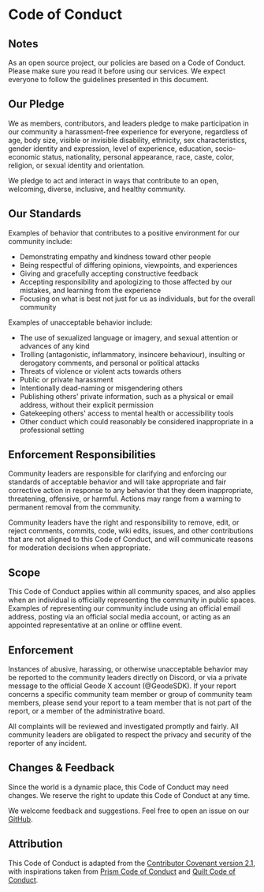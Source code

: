 
# Code of Conduct

## Notes

As an open source project, our policies are based on a Code of Conduct. Please
make sure you read it before using our services. We expect everyone to follow
the guidelines presented in this document.

## Our Pledge

We as members, contributors, and leaders pledge to make participation in our
community a harassment-free experience for everyone, regardless of age, body
size, visible or invisible disability, ethnicity, sex characteristics, gender
identity and expression, level of experience, education, socio-economic status,
nationality, personal appearance, race, caste, color, religion, or sexual
identity and orientation.

We pledge to act and interact in ways that contribute to an open, welcoming,
diverse, inclusive, and healthy community.

## Our Standards

Examples of behavior that contributes to a positive environment for our
community include:

* Demonstrating empathy and kindness toward other people
* Being respectful of differing opinions, viewpoints, and experiences
* Giving and gracefully accepting constructive feedback
* Accepting responsibility and apologizing to those affected by our mistakes,
  and learning from the experience
* Focusing on what is best not just for us as individuals, but for the overall
  community

Examples of unacceptable behavior include:

* The use of sexualized language or imagery, and sexual attention or advances of
  any kind
* Trolling (antagonistic, inflammatory, insincere behaviour), insulting or
  derogatory comments, and personal or political attacks
* Threats of violence or violent acts towards others
* Public or private harassment
* Intentionally dead-naming or misgendering others
* Publishing others' private information, such as a physical or email address,
  without their explicit permission
* Gatekeeping others' access to mental health or accessibility tools
* Other conduct which could reasonably be considered inappropriate in a
  professional setting

## Enforcement Responsibilities

Community leaders are responsible for clarifying and enforcing our standards of
acceptable behavior and will take appropriate and fair corrective action in
response to any behavior that they deem inappropriate, threatening, offensive,
or harmful. Actions may range from a warning to permanent removal from the
community.

Community leaders have the right and responsibility to remove, edit, or reject
comments, commits, code, wiki edits, issues, and other contributions that are
not aligned to this Code of Conduct, and will communicate reasons for moderation
decisions when appropriate.

## Scope

This Code of Conduct applies within all community spaces, and also applies when
an individual is officially representing the community in public spaces.
Examples of representing our community include using an official email address,
posting via an official social media account, or acting as an appointed
representative at an online or offline event.

## Enforcement

Instances of abusive, harassing, or otherwise unacceptable behavior may be
reported to the community leaders directly on Discord, or via a private message
to the official Geode X account (@GeodeSDK). If your report concerns a specific
community team member or group of community team members, please send your
report to a team member that is not part of the report, or a member of the
administrative board.

All complaints will be reviewed and investigated promptly and fairly. All
community leaders are obligated to respect the privacy and security of the
reporter of any incident.

## Changes & Feedback

Since the world is a dynamic place, this Code of Conduct may need changes. We
reserve the right to update this Code of Conduct at any time.

We welcome feedback and suggestions. Feel free to open an issue on our
[GitHub](https://github.com/geode-sdk/geode).

## Attribution

This Code of Conduct is adapted from the [Contributor Covenant version 2.1](https://www.contributor-covenant.org/version/2/1/code_of_conduct.html), with inspirations taken from [Prism Code of Conduct](https://prismlauncher.org/wiki/overview/code-of-conduct/) and [Quilt Code of Conduct](https://quiltmc.org/en/community/code-of-conduct/).
